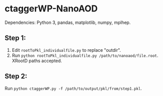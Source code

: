 # ctaggerWP-NanoAOD

Dependencies: Python 3, pandas, matplotlib, numpy, mplhep.

## Step 1:
1. Edit `rootToPkl_individualfile.py` to replace "outdir".
2. Run `python rootToPkl_individualfile.py /path/to/nanoaod/file.root`. XRootD paths accepted.

## Step 2:
Run `python ctaggerWP.py -f /path/to/output/pkl/from/step1.pkl`.